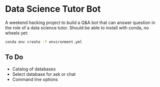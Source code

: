 # Data Science Tutor Bot

A weekend hacking project to build a Q&A bot that can answer question in the role of a data science tutor. Should be able to install with conda, no wheels yet:

```sh
conda env create -f environment.yml 
```

## To Do
* Catalog of databases
* Select database for ask or chat
* Command line options